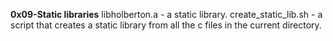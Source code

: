 **0x09-Static libraries**
libholberton.a - a static library.
create_static_lib.sh - a script that creates a static library from all the c files in the current directory.